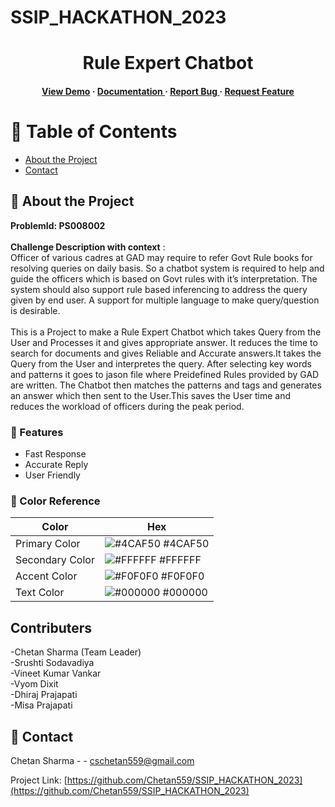 # SSIP_HACKATHON_2023

<div align='center'>

<h1>Rule Expert Chatbot</h1>
<h4> <a href=https://chetan559.github.io/SSIP_HACKATHON_2023/Draft2/>View Demo</a> <span> · </span> <a href="https://github.com/Chetan559/SSIP_HACKATHON_2023/blob/master/README.md"> Documentation </a> <span> · </span> <a href="https://github.com/Chetan559/SSIP_HACKATHON_2023/issues"> Report Bug </a> <span> · </span> <a href="https://github.com/Chetan559/SSIP_HACKATHON_2023/issues"> Request Feature </a> </h4>


</div>

# :notebook_with_decorative_cover: Table of Contents

- [About the Project](#star2-about-the-project)
- [Contact](#handshake-contact)


## :star2: About the Project
<b>ProblemId: PS008002 </b> <br>
<br>
<b>Challenge Description with context</b> : <br>
Officer of various cadres at GAD may require to refer Govt Rule books for resolving queries on daily basis. So a chatbot system is required to help and guide the officers which is based on Govt rules with it’s interpretation. The system should also support rule based inferencing to address the query given by end user. A support for multiple language to make query/question is desirable. <br>
<br>
This is a Project to make a Rule Expert Chatbot which takes Query from the User and Processes it and gives appropriate answer. It reduces the time to search for documents and gives Reliable and Accurate answers.It takes the Query from the User and interpretes the query. After selecting key words and patterns it goes to jason file where Preidefined Rules provided by GAD are written. The Chatbot then matches the patterns and tags and generates an answer which then sent to the User.This saves the User time and reduces the workload of officers during the peak period.

### :dart: Features
- Fast Response
- Accurate Reply
- User Friendly


### :art: Color Reference
| Color | Hex |
| --------------- | ---------------------------------------------------------------- |
| Primary Color | ![#4CAF50](https://via.placeholder.com/10/4CAF50?text=+) #4CAF50 |
| Secondary Color | ![#FFFFFF](https://via.placeholder.com/10/FFFFFF?text=+) #FFFFFF |
| Accent Color | ![#F0F0F0](https://via.placeholder.com/10/F0F0F0?text=+) #F0F0F0 |
| Text Color | ![#000000](https://via.placeholder.com/10/000000?text=+) #000000 |

## Contributers
-Chetan Sharma (Team Leader) <br>
-Srushti Sodavadiya <br>
-Vineet Kumar Vankar <br>
-Vyom Dixit <br>
-Dhiraj Prajapati <br>
-Misa Prajapati

## :handshake: Contact

Chetan Sharma - - cschetan559@gmail.com

Project Link: [https://github.com/Chetan559/SSIP_HACKATHON_2023](https://github.com/Chetan559/SSIP_HACKATHON_2023)
